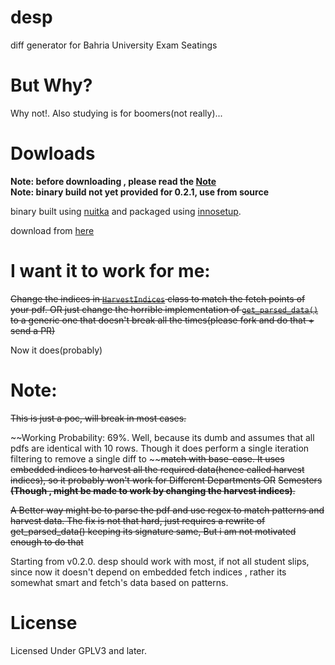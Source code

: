 # desp
diff generator for Bahria University Exam Seatings

# But Why?
Why not!. Also studying is for boomers(not really)...


# Dowloads
**Note: before downloading , please read the [Note](https://github.com/Justaus3r/desp#Note)**<br>
**Note: binary build not yet provided for 0.2.1, use from source**

binary built using [nuitka](https://github.com/Nuitka/Nuitka) and packaged using [innosetup](https://jrsoftware.org/isinfo.php).

download from [here](https://github.com/Justaus3r/desp/releases/download/v0.1.0/desp-0.1.0_amd64.exe)


# I want it to work for me:
~~Change the indices in [```HarvestIndices```](https://github.com/Justaus3r/desp/blob/master/desp/parse_exam_pdf.py#L8) class to match the fetch points of your pdf. OR just change the horrible implementation of [``get_parsed_data()``](https://github.com/Justaus3r/desp/blob/master/desp/parse_exam_pdf.py#L30) to a generic one that doesn't break all the times(please fork and do that + send a PR)~~

Now it does(probably)

# Note:
~~This is just a poc, will break in most cases.~~

~~Working Probability: 69%. Well,  because its dumb and assumes that all pdfs are identical with 10 rows. Though it does perform a single iteration filtering to remove a single diff to ~~~~match with base-case. It uses embedded indices to harvest all the required data(hence called harvest indices), so it probably won't work for Different Departments OR~~
~~Semesters **(Though , might be made to work by changing the harvest indices)**.~~

~~A Better way might be to parse the pdf and use regex to match patterns and harvest data. The fix is not that hard, just requires a rewrite of get_parsed_data() keeping its signature same, But i am not motivated enough to do that~~

Starting from v0.2.0. desp should work with most, if not all student slips, since now it doesn't depend on embedded fetch indices , rather its somewhat smart and fetch's data based on patterns.

# License
Licensed Under GPLV3 and later.
